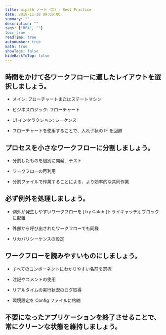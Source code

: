 ```yaml
---
title: uipath ノート（二）- Best Practice
date: 2019-11-18 09:00:00
summary: ""
description: ""
tags: ["RPA", ""]
toc: true
readTime: true
autonumber: true
math: true
showTags: false
hideBackToTop: false
---
```


## 時間をかけて各ワークフローに適したレイアウトを選択しましょう。

* メイン: フローチャートまたはステートマシン

* ビジネスロジック: フローチャート

* UI インタラクション: シーケンス

* フローチャートを使用することで、入れ子状の IF を回避

## プロセスを小さなワークフローに分割しましょう。

* 分割したものを個別に開発、テスト

* ワークフローの再利用

* 分割ファイルで作業することによる、より効率的な共同作業

## 必ず例外を処理しましょう。

* 例外が発生しやすいワークフローを [Try Catch (トライキャッチ)] ブロックに配置

* 外部から呼び出されたワークフローでも同様

* リカバリシーケンスの設定

## ワークフローを読みやすいものにしましょう。

* すべてのコンポーネントにわかりやすい名前を選択

* 注記やコメントの使用

* リアルタイムの実行状況のログ取得

* 環境設定を Config ファイルに格納

## 不要になったアプリケーションを終了させることで、常にクリーンな状態を維持しましょう。
